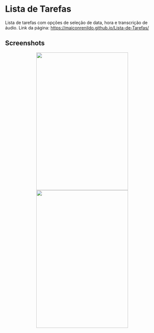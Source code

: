 # Lista de Tarefas
Lista de tarefas com opções de seleção de data, hora e transcrição de áudio. Link da página: https://maiconrenildo.github.io/Lista-de-Tarefas/

## Screenshots
<div align="center" >
<img width="300px" height="450px" src="https://user-images.githubusercontent.com/63758491/127548739-8444bf2e-15b4-4bc4-8106-3e9c07142cfa.jpeg"/>
<img width="300px" height="450px" src="https://user-images.githubusercontent.com/63758491/127548726-857ec5b8-2899-475b-8d07-1c8ab11a0021.jpeg"/>
</div>
